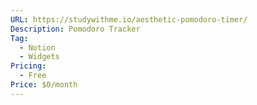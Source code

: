 ```yaml
---
URL: https://studywithme.io/aesthetic-pomodoro-timer/
Description: Pomodoro Tracker
Tag:
  - Notion
  - Widgets
Pricing:
  - Free
Price: $0/month
---
```

